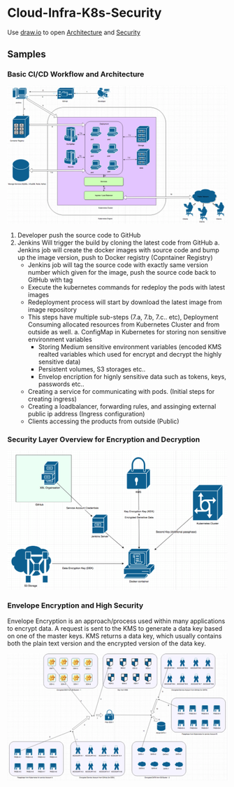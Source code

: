 # Cloud-Infra-K8s-Security

Use [draw.io](https://www.draw.io/) to open [Architecture](https://github.com/akhilrajmailbox/Cloud-Infra-K8s-Security/tree/master/Architecture)  and [Security](https://github.com/akhilrajmailbox/Cloud-Infra-K8s-Security/tree/master/Security)


## Samples


### Basic CI/CD Workflow and Architecture

![Architecture](https://github.com/akhilrajmailbox/Cloud-Infra-K8s-Security/blob/master/Snapshots/cicd-workflow.png)



1. Developer push the  source code to GitHub
2. Jenkins Will trigger the build by cloning the latest code from GitHub
    a. Jenkins job will create the docker images with source code and bump up the image version, push to Docker registry (Copntainer Registry)
   * Jenkins job will tag the source code with exactly same version number which given for the image, push the source code back to GitHub with tag
   * Execute the kubernetes commands for redeploy the pods with latest images
   * Redeployment process will start by download the latest image from image repository
   * This steps have multiple sub-steps (7.a, 7.b, 7.c.. etc), Deployment Consuming allocated resources from Kubernetes Cluster and from outside as well.
      a. ConfigMap in Kubernetes for storing non sensitive environment variables
      * Storing Medium sensitive environment variables (encoded KMS realted variables which used for encrypt and decrypt the highly sensitive data)
      * Persistent volumes, S3 storages etc..
      * Envelop encription for hignly sensitive data such as tokens, keys, passwords etc..
   * Creating a service for communicating with pods. (Initial steps for creating ingress)
   * Creating a loadbalancer, forwarding rules, and assinging external public ip address (Ingress configuration)
   * Clients accessing the products from outside (Public)



### Security Layer Overview for Encryption and Decryption

![KMS-overview](https://github.com/akhilrajmailbox/Cloud-Infra-K8s-Security/blob/master/Snapshots/KMS-overview.png)


### Envelope Encryption and High Security

Envelope Encryption is an approach/process used within many applications to encrypt data. A request is sent to the KMS to generate a data key based on one of the master keys. KMS returns a data key, which usually contains both the plain text version and the encrypted version of the data key.



![KMS-Workflow](https://github.com/akhilrajmailbox/Cloud-Infra-K8s-Security/blob/master/Snapshots/KMS-Workflow.png)
